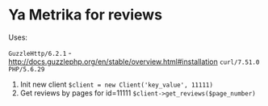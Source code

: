 # Ya Metrika for reviews

Uses:

``GuzzleHttp/6.2.1`` - http://docs.guzzlephp.org/en/stable/overview.html#installation
``curl/7.51.0`` 
``PHP/5.6.29``

1) Init new client ```$client = new Client('key_value', 11111)```
2) Get reviews by pages for id=11111 ```$client->get_reviews($page_number)```